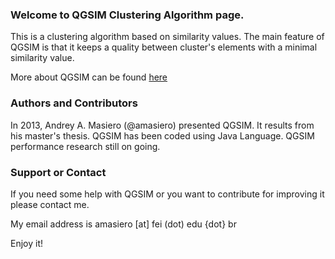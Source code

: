 ### Welcome to QGSIM Clustering Algorithm page.
This is a clustering algorithm based on similarity values. The main feature of QGSIM is that it keeps a quality between cluster's elements with a minimal similarity value. 

More about QGSIM can be found [here](http://link.springer.com/chapter/10.1007%2F978-3-642-39209-2_55)

### Authors and Contributors
In 2013, Andrey A. Masiero (@amasiero) presented QGSIM. It results from his master's thesis. QGSIM has been coded using Java Language. QGSIM performance research still on going.

### Support or Contact
If you need some help with QGSIM or you want to contribute for improving it please contact me.

My email address is amasiero [at] fei (dot) edu {dot} br

Enjoy it!
